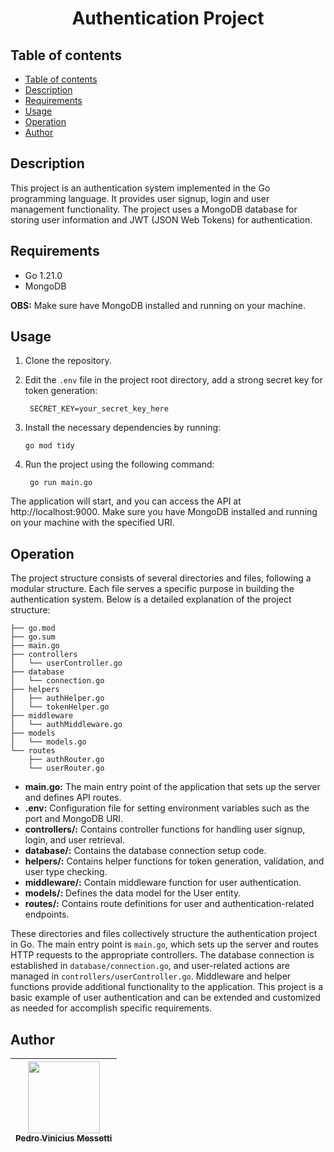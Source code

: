 <h1 align="center">Authentication Project</h1>

## Table of contents
- [Table of contents](#table-of-contents)
- [Description](#description)
- [Requirements](#requirements)
- [Usage](#usage)
- [Operation](#operation)
- [Author](#author)

## Description
This project is an authentication system implemented in the Go programming language. It provides user signup, login and user management functionality. The project uses a MongoDB database for storing user information and JWT (JSON Web Tokens) for authentication.

## Requirements

- Go 1.21.0
- MongoDB

**OBS:** Make sure have MongoDB installed and running on your machine.

## Usage

1. Clone the repository.
2. Edit the `.env` file in the project root directory, add a strong secret key for token generation:

        SECRET_KEY=your_secret_key_here

3. Install the necessary dependencies by running:
    
       go mod tidy

4. Run the project using the following command:

        go run main.go

The application will start, and you can access the API at http://localhost:9000. Make sure you have MongoDB installed and running on your machine with the specified URI.

## Operation

The project structure consists of several directories and files, following a modular structure. Each file serves a specific purpose in building the authentication system. Below is a detailed explanation of the project structure:

```
├── go.mod
├── go.sum
├── main.go
├── controllers
│   └── userController.go
├── database
│   └── connection.go
├── helpers
│   ├── authHelper.go
│   └── tokenHelper.go
├── middleware
│   └── authMiddleware.go
├── models
│   └── models.go
└── routes
    ├── authRouter.go
    └── userRouter.go
```

- **main.go:** The main entry point of the application that sets up the server and defines API routes.
- **.env:** Configuration file for setting environment variables such as the port and MongoDB URI.
- **controllers/:** Contains controller functions for handling user signup, login, and user retrieval.
- **database/:** Contains the database connection setup code.
- **helpers/:** Contains helper functions for token generation, validation, and user type checking.
- **middleware/:** Contain middleware function for user authentication.
- **models/:** Defines the data model for the User entity.
- **routes/:** Contains route definitions for user and authentication-related endpoints.

These directories and files collectively structure the authentication project in Go. The main entry point is `main.go`, which sets up the server and routes HTTP requests to the appropriate controllers. The database connection is established in `database/connection.go`, and user-related actions are managed in `controllers/userController.go`. Middleware and helper functions provide additional functionality to the application. This project is a basic example of user authentication and can be extended and customized as needed for accomplish specific requirements.

## Author
| [<img src="https://avatars.githubusercontent.com/u/105685220?v=4" width=115><br><sub>Pedro Vinicius Messetti</sub>](https://github.com/pedromessetti) |
| :---------------------------------------------------------------------------------------------------------------------------------------------------: |